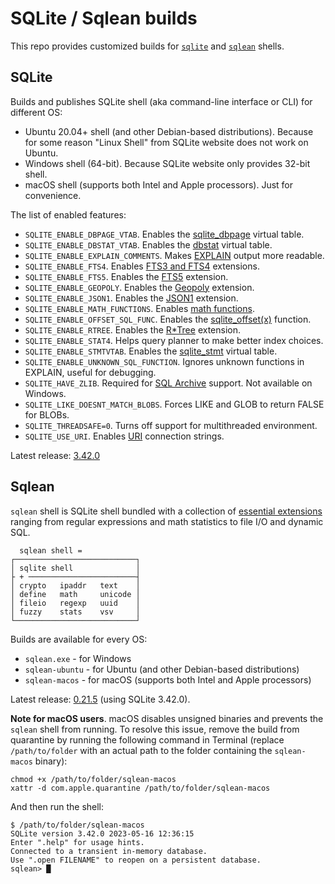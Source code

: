# SQLite / Sqlean builds

This repo provides customized builds for [`sqlite`](https://sqlite.org) and [`sqlean`](https://github.com/nalgeon/sqlean) shells.

## SQLite

Builds and publishes SQLite shell (aka command-line interface or CLI) for different OS:

-   Ubuntu 20.04+ shell (and other Debian-based distributions). Because for some reason "Linux Shell" from SQLite website does not work on Ubuntu.
-   Windows shell (64-bit). Because SQLite website only provides 32-bit shell.
-   macOS shell (supports both Intel and Apple processors). Just for convenience.

The list of enabled features:

-   `SQLITE_ENABLE_DBPAGE_VTAB`. Enables the [sqlite_dbpage](https://sqlite.org/dbpage.html) virtual table.
-   `SQLITE_ENABLE_DBSTAT_VTAB`. Enables the [dbstat](https://sqlite.org/dbstat.html) virtual table.
-   `SQLITE_ENABLE_EXPLAIN_COMMENTS`. Makes [EXPLAIN](https://sqlite.org/lang_explain.html) output more readable.
-   `SQLITE_ENABLE_FTS4`. Enables [FTS3 and FTS4](https://sqlite.org/fts3.html) extensions.
-   `SQLITE_ENABLE_FTS5`. Enables the [FTS5](https://sqlite.org/fts5.html) extension.
-   `SQLITE_ENABLE_GEOPOLY`. Enables the [Geopoly](https://sqlite.org/geopoly.html) extension.
-   `SQLITE_ENABLE_JSON1`. Enables the [JSON1](https://sqlite.org/json1.html) extension.
-   `SQLITE_ENABLE_MATH_FUNCTIONS`. Enables [math functions](https://sqlite.org/lang_mathfunc.html).
-   `SQLITE_ENABLE_OFFSET_SQL_FUNC`. Enables the [sqlite_offset(x)](https://sqlite.org/lang_corefunc.html#sqlite_offset) function.
-   `SQLITE_ENABLE_RTREE`. Enables the [R\*Tree](https://sqlite.org/rtree.html) extension.
-   `SQLITE_ENABLE_STAT4`. Helps query planner to make better index choices.
-   `SQLITE_ENABLE_STMTVTAB`. Enables the [sqlite_stmt](https://sqlite.org/stmt.html) virtual table.
-   `SQLITE_ENABLE_UNKNOWN_SQL_FUNCTION`. Ignores unknown functions in EXPLAIN, useful for debugging.
-   `SQLITE_HAVE_ZLIB`. Required for [SQL Archive](https://sqlite.org/sqlar.html) support. Not available on Windows.
-   `SQLITE_LIKE_DOESNT_MATCH_BLOBS`. Forces LIKE and GLOB to return FALSE for BLOBs.
-   `SQLITE_THREADSAFE=0`. Turns off support for multithreaded environment.
-   `SQLITE_USE_URI`. Enables [URI](https://sqlite.org/uri.html) connection strings.

Latest release: [3.42.0](https://github.com/nalgeon/sqlite/releases/3.42.0-u1)

## Sqlean

`sqlean` shell is SQLite shell bundled with a collection of [essential extensions](https://github.com/nalgeon/sqlean) ranging from regular expressions and math statistics to file I/O and dynamic SQL.

```
  sqlean shell =
┌───────────────────────────┐
│ sqlite shell              │
├ + ────────────────────────┤
│ crypto   ipaddr   text    │
│ define   math     unicode │
│ fileio   regexp   uuid    │
│ fuzzy    stats    vsv     │
└───────────────────────────┘
```

Builds are available for every OS:

-   `sqlean.exe` - for Windows
-   `sqlean-ubuntu` - for Ubuntu (and other Debian-based distributions)
-   `sqlean-macos` - for macOS (supports both Intel and Apple processors)

Latest release: [0.21.5](https://github.com/nalgeon/sqlite/releases/3.42.0-u1) (using SQLite 3.42.0).

**Note for macOS users**. macOS disables unsigned binaries and prevents the `sqlean` shell from running. To resolve this issue, remove the build from quarantine by running the following command in Terminal (replace `/path/to/folder` with an actual path to the folder containing the `sqlean-macos` binary):

```
chmod +x /path/to/folder/sqlean-macos
xattr -d com.apple.quarantine /path/to/folder/sqlean-macos
```

And then run the shell:

```
$ /path/to/folder/sqlean-macos
SQLite version 3.42.0 2023-05-16 12:36:15
Enter ".help" for usage hints.
Connected to a transient in-memory database.
Use ".open FILENAME" to reopen on a persistent database.
sqlean> █
```
